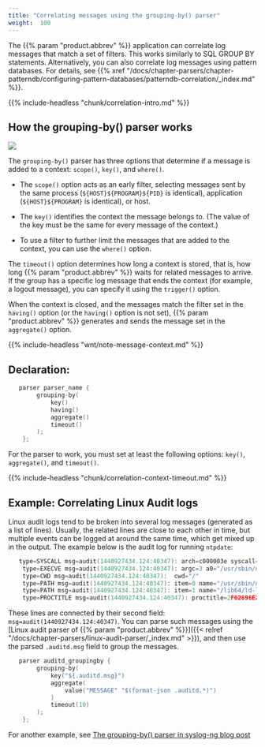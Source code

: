 ```yaml
---
title: "Correlating messages using the grouping-by() parser"
weight:  100
---
```

<!-- DISCLAIMER: This file is based on the syslog-ng Open Source Edition documentation https://github.com/balabit/syslog-ng-ose-guides/commit/2f4a52ee61d1ea9ad27cb4f3168b95408fddfdf2 and is used under the terms of The syslog-ng Open Source Edition Documentation License. The file has been modified by Axoflow. -->

The {{% param "product.abbrev" %}} application can correlate log messages that match a set of filters. This works similarly to SQL GROUP BY statements. Alternatively, you can also correlate log messages using pattern databases. For details, see {{% xref "/docs/chapter-parsers/chapter-patterndb/configuring-pattern-databases/patterndb-correlation/_index.md" %}}.

{{% include-headless "chunk/correlation-intro.md" %}}


## How the grouping-by() parser works

![](../Images/Figures/fig-grouping-by-parser-works.png)

The `grouping-by()` parser has three options that determine if a message is added to a context: `scope()`, `key()`, and `where()`.

  - The `scope()` option acts as an early filter, selecting messages sent by the same process (`${HOST}${PROGRAM}${PID}` is identical), application (`${HOST}${PROGRAM}` is identical), or host.

  - The `key()` identifies the context the message belongs to. (The value of the key must be the same for every message of the context.)

  - To use a filter to further limit the messages that are added to the context, you can use the `where()` option.

The `timeout()` option determines how long a context is stored, that is, how long {{% param "product.abbrev" %}} waits for related messages to arrive. If the group has a specific log message that ends the context (for example, a logout message), you can specify it using the `trigger()` option.

When the context is closed, and the messages match the filter set in the `having()` option (or the `having()` option is not set), {{% param "product.abbrev" %}} generates and sends the message set in the `aggregate()` option.

{{% include-headless "wnt/note-message-context.md" %}}



## Declaration:

```c
   parser parser_name {
        grouping-by(
            key()
            having()
            aggregate()
            timeout()
        );
    };
```


For the parser to work, you must set at least the following options: `key()`, `aggregate()`, and `timeout()`.

{{% include-headless "chunk/correlation-context-timeout.md" %}}


## Example: Correlating Linux Audit logs

Linux audit logs tend to be broken into several log messages (generated as a list of lines). Usually, the related lines are close to each other in time, but multiple events can be logged at around the same time, which get mixed up in the output. The example below is the audit log for running `ntpdate`:

```c
   type=SYSCALL msg=audit(1440927434.124:40347): arch=c000003e syscall=59 success=yes exit=0 a0=7f121cef0b88 a1=7f121cef0c00 a2=7f121e690d98 a3=2 items=2 ppid=4312 pid=4347 auid=4294967295 uid=0 gid=0 euid=0 suid=0 fsuid=0 egid=0 sgid=0 fsgid=0 tty=(none) ses=4294967295 comm="ntpdate" exe="/usr/sbin/ntpdate" key=(null)
    type=EXECVE msg=audit(1440927434.124:40347): argc=3 a0="/usr/sbin/ntpdate" a1="-s" a2="ntp.ubuntu.com"
    type=CWD msg=audit(1440927434.124:40347):  cwd="/"
    type=PATH msg=audit(1440927434.124:40347): item=0 name="/usr/sbin/ntpdate" inode=2006003 dev=08:01 mode=0100755 ouid=0 ogid=0 rdev=00:00 nametype=NORMAL
    type=PATH msg=audit(1440927434.124:40347): item=1 name="/lib64/ld-linux-x86-64.so.2" inode=5243184 dev=08:01 mode=0100755 ouid=0 ogid=0 rdev=00:00 nametype=NORMAL
    type=PROCTITLE msg=audit(1440927434.124:40347): proctitle=2F62696E2F7368002F7573722F7362696E2F6E7470646174652D64656269616E002D73

```

These lines are connected by their second field: `msg=audit(1440927434.124:40347)`. You can parse such messages using the [Linux audit parser of {{% param "product.abbrev" %}}]({{< relref "/docs/chapter-parsers/linux-audit-parser/_index.md" >}}), and then use the parsed `.auditd.msg` field to group the messages.

```c
   parser auditd_groupingby {
        grouping-by(
            key("${.auditd.msg}")
            aggregate(
                value("MESSAGE" "$(format-json .auditd.*)")
            )
            timeout(10)
        );
    };
```

For another example, see [The grouping-by() parser in syslog-ng blog post](https://www.syslog-ng.com/community/b/blog/posts/the-grouping-by-parser-in-syslog-ng-3-8)

